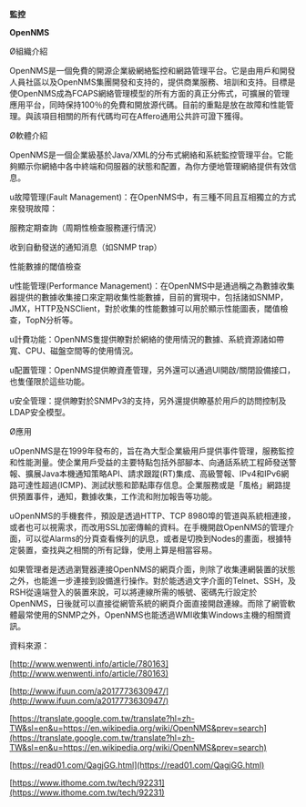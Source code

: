 **監控**

**OpenNMS**

Ø組織介紹

OpenNMS是一個免費的開源企業級網絡監控和網路管理平台。它是由用戶和開發人員社區以及OpenNMS集團開發和支持的，提供商業服務、培訓和支持。目標是使OpenNMS成為FCAPS網絡管理模型的所有方面的真正分佈式，可擴展的管理應用平台，同時保持100％的免費和開放源代碼。目前的重點是放在故障和性能管理。與該項目相關的所有代碼均可在Affero通用公共許可證下獲得。



Ø軟體介紹

OpenNMS是一個企業級基於Java/XML的分布式網絡和系統監控管理平台。它能夠顯示你網絡中各中終端和伺服器的狀態和配置，為你方便地管理網絡提供有效信息。



u故障管理\(Fault Management\)：在OpenNMS中，有三種不同且互相獨立的方式來發現故障：

服務定期查詢（周期性檢查服務運行情況）

收到自動發送的通知消息（如SNMP trap）

性能數據的閾值檢查

u性能管理\(Performance Management\)：在OpenNMS中是通過稱之為數據收集器提供的數據收集接口來定期收集性能數據，目前的實現中，包括諸如SNMP，JMX，HTTP及NSClient，對於收集的性能數據可以用於顯示性能圖表，閾值檢查，TopN分析等。

u計費功能：OpenNMS隻提供瞭對於網絡的使用情況的數據、系統資源諸如帶寬、CPU、磁盤空間等的使用情況。

u配置管理：OpenNMS提供瞭資產管理，另外還可以通過UI開啟/關閉設備接口，也隻僅限於這些功能。

u安全管理：提供瞭對於SNMPv3的支持，另外還提供瞭基於用戶的訪問控制及LDAP安全模型。



Ø應用

uOpenNMS是在1999年發布的，旨在為大型企業級用戶提供事件管理，服務監控和性能測量。使企業用戶受益的主要特點包括外部腳本、向通話系統工程師發送警報、擴展Java本機通知策略API、請求跟蹤\(RT\)集成、高級警報、IPv4和IPv6網路可達性超過\(ICMP\)、測試狀態和節點庫存信息。企業服務或是「風格」網路提供預置事件，通知，數據收集，工作流和附加報告等功能。



uOpenNMS的手機套件，預設是透過HTTP、TCP 8980埠的管道與系統相連接，或者也可以視需求，而改用SSL加密傳輸的資料。在手機開啟OpenNMS的管理介面，可以從Alarms的分頁查看條列的訊息，或者是切換到Nodes的畫面，根據特定裝置，查找與之相關的所有記錄，使用上算是相當容易。

如果管理者是透過瀏覽器連接OpenNMS的網頁介面，則除了收集連網裝置的狀態之外，也能進一步連接到設備進行操作。對於能透過文字介面的Telnet、SSH，及RSH從遠端登入的裝置來說，可以將連線所需的帳號、密碼先行設定於OpenNMS，日後就可以直接從網管系統的網頁介面直接開啟連線。而除了網管軟體最常使用的SNMP之外，OpenNMS也能透過WMI收集Windows主機的相關資訊。







資料來源：

[http://www.wenwenti.info/article/780163](http://www.wenwenti.info/article/780163)

[http://www.ifuun.com/a2017773630947/](http://www.ifuun.com/a2017773630947/)

[https://translate.google.com.tw/translate?hl=zh-TW&sl=en&u=https://en.wikipedia.org/wiki/OpenNMS&prev=search](https://translate.google.com.tw/translate?hl=zh-TW&sl=en&u=https://en.wikipedia.org/wiki/OpenNMS&prev=search)

[https://read01.com/QagjGG.html](https://read01.com/QagjGG.html)

[https://www.ithome.com.tw/tech/92231](https://www.ithome.com.tw/tech/92231)

